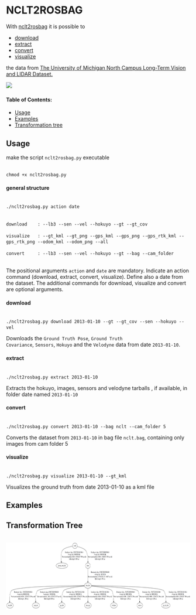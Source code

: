 # NCLT2ROSBAG

With [nclt2rosbag](https://github.com/bierschi/nclt2rosbag) it is possible to

- [download](https://github.com/bierschi/nclt2rosbag#download)
- [extract](https://github.com/bierschi/nclt2rosbag#extract)
- [convert](https://github.com/bierschi/nclt2rosbag#convert)
- [visualize](https://github.com/bierschi/nclt2rosbag#visualize)

the data from [The University of Michigan North Campus Long-Term Vision and LIDAR Dataset.](http://robots.engin.umich.edu/nclt/)


![](rviz/rviz_example.gif)


#### Table of Contents:

- [Usage](https://github.com/bierschi/nclt2rosbag#usage)
- [Examples](https://github.com/bierschi/nclt2rosbag#examples)
- [Transformation tree](https://github.com/bierschi/nclt2rosbag#transformation-tree)





## Usage
make the script <code>nclt2rosbag.py</code> executable
<pre><code>
chmod +x nclt2rosbag.py
</pre></code>

#### general structure

<pre><code>
./nclt2rosbag.py action date<br><br>
download &nbsp;&nbsp;&nbsp;: --lb3 --sen --vel --hokuyo --gt --gt_cov <br>
visualize&nbsp;&nbsp;&nbsp: --gt_kml --gt_png --gps_kml --gps_png --gps_rtk_kml --gps_rtk_png --odom_kml --odom_png --all <br>
convert&nbsp;&nbsp;&nbsp;&nbsp;&nbsp: --lb3 --sen --vel --hokuyo --gt --bag --cam_folder
</pre></code>
<br>
The positional arguments <code>action</code> and <code>date</code> are mandatory. Indicate an action command (download, extract, convert, visualize). 
Define also a date from the dataset. The additional commands for download, visualize and convert are optional arguments.


#### download

<pre><code>
./nclt2rosbag.py download 2013-01-10 --gt --gt_cov --sen --hokuyo --vel
</pre></code>
Downloads the <code>Ground Truth Pose</code>, <code>Ground Truth Covariance</code>, <code>Sensors</code>, 
<code>Hokuyo</code> and the <code>Velodyne</code> data from date <code>2013-01-10</code>.

#### extract

<pre><code>
./nclt2rosbag.py extract 2013-01-10
</pre></code>
Extracts the hokuyo, images, sensors and velodyne tarballs , if available, in folder date named <code>2013-01-10</code>

#### convert

<pre><code>
./nclt2rosbag.py convert 2013-01-10 --bag nclt --cam_folder 5
</pre></code>
Converts the dataset from <code>2013-01-10</code> in bag file <code>nclt.bag</code>, containing only images from cam folder 5 

#### visualize

<pre><code>
./nclt2rosbag.py visualize 2013-01-10 --gt_kml
</pre></code>
Visualizes the ground truth from date 2013-01-10 as a kml file 


## Examples



## Transformation Tree

<div align="left">
  <br>
  <img src="tf_tree/nclt_tf_tree.png" alt="example" width="987" height="185">
</div>
